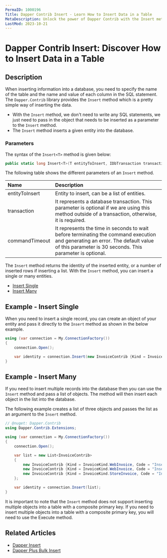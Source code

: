 ```yaml
---
PermaID: 1000196
Title: Dapper Contrib Insert - Learn How to Insert Data in a Table
MetaDescription: Unlock the power of Dapper Contrib with the Insert method to insert data in a table. Learn how to use the simplest way to insert rows in a database table without writing any SQL.
LastMod: 2023-10-21
---
```


# Dapper Contrib Insert: Discover How to Insert Data in a Table

## Description

When inserting information into a database, you need to specify the name of the table and the name and value of each column in the SQL statement. The `Dapper.Contrib` library provides the `Insert` method which is a pretty simple way of inserting the data. 

 - With the `Insert` method, we don't need to write any SQL statements, we just need to pass in the object that needs to be inserted as a parameter to the `Insert` method.
 - The `Insert` method inserts a given entity into the database. 

### Parameters

The syntax of the `Insert<T>` method is given below:

```csharp
public static long Insert<T>(T entityToInsert, IDbTransaction transaction = null, int? commandTimeout = null)
```
The following table shows the different parameters of an `Insert` method.

| Name | Description |
| :--- | :---------- |
| entityToInsert | Entity to insert, can be a list of entities. |
| transaction    | It represents a database transaction. This parameter is optional if we are using this method outside of a transaction, otherwise, it is required. |
| commandTimeout | It represents the time in seconds to wait before terminating the command execution and generating an error. The default value of this parameter is 30 seconds. This parameter is optional. |

The `Insert` method returns the identity of the inserted entity, or a number of inserted rows if inserting a list. With the `Insert` method, you can insert a single or many entities.

- [Insert Single](#example---insert-single)
- [Insert Many](#example---insert-single)

## Example - Insert Single

When you need to insert a single record, you can create an object of your entity and pass it directly to the `Insert` method as shown in the below example.

```csharp
using (var connection = My.ConnectionFactory())
{
    connection.Open();

    var identity = connection.Insert(new InvoiceContrib {Kind = InvoiceKind.WebInvoice, Code = "Insert_Single_1"});
}
```

## Example - Insert Many

If you need to insert multiple records into the database then you can use the `Insert` method and pass a list of objects. The method will then insert each object in the list into the database.

The following example creates a list of three objects and passes the list as an argument to the `Insert` method.

```csharp
// @nuget: Dapper.Contrib 
using Dapper.Contrib.Extensions;

using (var connection = My.ConnectionFactory())
{
    connection.Open();

    var list = new List<InvoiceContrib>
    {
        new InvoiceContrib {Kind = InvoiceKind.WebInvoice, Code = "Insert_Many_1"},
        new InvoiceContrib {Kind = InvoiceKind.WebInvoice, Code = "Insert_Many_2"},
        new InvoiceContrib {Kind = InvoiceKind.StoreInvoice, Code = "Insert_Many_3"}
    };

    var identity = connection.Insert(list);
}
```

It is important to note that the `Insert` method does not support inserting multiple objects into a table with a composite primary key. If you need to insert multiple objects into a table with a composite primary key, you will need to use the Execute method.

## Related Articles

- [Dapper Insert](/execute#example-execute-insert)
- [Dapper Plus Bulk Insert](/bulk-insert)